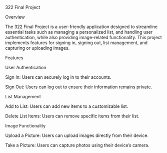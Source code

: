 322 Final Project

Overview

The 322 Final Project is a user-friendly application designed to streamline essential tasks such as managing a personalized list, and handling user authentication, while also providing image-related functionality. This project implements features for signing in, signing out, list management, and capturing or uploading images.

Features

User Authentication

Sign In: Users can securely log in to their accounts.

Sign Out: Users can log out to ensure their information remains private.

List Management

Add to List: Users can add new items to a customizable list.

Delete List Items: Users can remove specific items from their list.

Image Functionality

Upload a Picture: Users can upload images directly from their device.

Take a Picture: Users can capture photos using their device’s camera.
